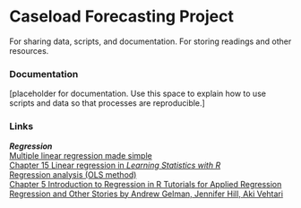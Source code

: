 # Caseload Forecasting Project
For sharing data, scripts, and documentation. For storing readings and other resources. 
<h3>Documentation</h3>
[placeholder for documentation. Use this space to explain how to use scripts and data so that processes are reproducible.]

<h3>Links</h3>
<em><strong>Regression</strong></em>
<br>
<a href="https://statsandr.com/blog/multiple-linear-regression-made-simple/" target="_blank">Multiple linear regression made simple</a>
<br>
<a href="https://learningstatisticswithr.com/book/regression.html" target="_blank">Chapter 15 Linear regression in <em>Learning Statistics with R</em></a>
<br>
<a href="https://mgimond.github.io/Stats-in-R/regression.html" target="_blank">Regression analysis (OLS method)</a>
<br>
<a href="https://murraylax.org/rtutorials/#introregression" target="_blank">Chapter 5 Introduction to Regression in R Tutorials for Applied Regression</a>
<br>
<a href="https://avehtari.github.io/ROS-Examples/" target="_blank">Regression and Other Stories by Andrew Gelman, Jennifer Hill, Aki Vehtari</a>
<br>
